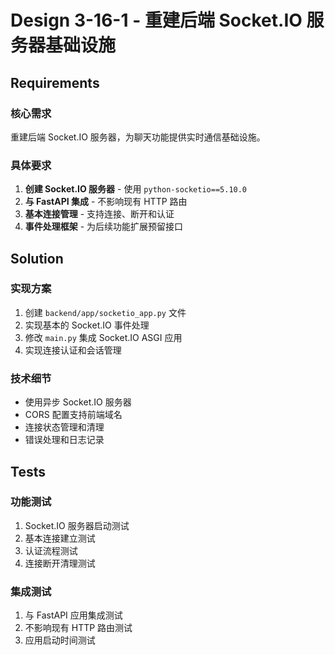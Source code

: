 # Design 3-16-1 - 重建后端 Socket.IO 服务器基础设施

## Requirements

### 核心需求
重建后端 Socket.IO 服务器，为聊天功能提供实时通信基础设施。

### 具体要求
1. **创建 Socket.IO 服务器** - 使用 `python-socketio==5.10.0`
2. **与 FastAPI 集成** - 不影响现有 HTTP 路由
3. **基本连接管理** - 支持连接、断开和认证
4. **事件处理框架** - 为后续功能扩展预留接口

## Solution

### 实现方案
1. 创建 `backend/app/socketio_app.py` 文件
2. 实现基本的 Socket.IO 事件处理
3. 修改 `main.py` 集成 Socket.IO ASGI 应用
4. 实现连接认证和会话管理

### 技术细节
- 使用异步 Socket.IO 服务器
- CORS 配置支持前端域名
- 连接状态管理和清理
- 错误处理和日志记录

## Tests

### 功能测试
1. Socket.IO 服务器启动测试
2. 基本连接建立测试
3. 认证流程测试
4. 连接断开清理测试

### 集成测试
1. 与 FastAPI 应用集成测试
2. 不影响现有 HTTP 路由测试
3. 应用启动时间测试